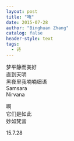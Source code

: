 ```yaml
---
layout: post
title: "唵"
date: 2015-07-28
author: "Binghuan Zhang"
catalog: false
header-style: text
tags:
  - 诗
---
```


梦平静而美好  
直到天明  
黑夜里我喃喃细语  
Samsara  
Nirvana  

啊  
它们是如此  
妙如梵音  

15.7.28
